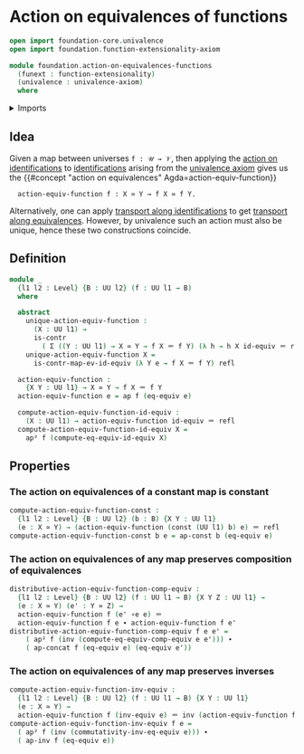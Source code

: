 # Action on equivalences of functions

```agda
open import foundation-core.univalence
open import foundation.function-extensionality-axiom

module foundation.action-on-equivalences-functions
  (funext : function-extensionality)
  (univalence : univalence-axiom)
  where
```

<details><summary>Imports</summary>

```agda
open import foundation.action-on-higher-identifications-functions funext
open import foundation.action-on-identifications-functions
open import foundation.dependent-pair-types
open import foundation.equivalence-induction funext univalence
open import foundation.univalence funext univalence
open import foundation.universe-levels

open import foundation-core.constant-maps
open import foundation-core.contractible-types
open import foundation-core.equivalences
open import foundation-core.identity-types
```

</details>

## Idea

Given a map between universes `f : 𝒰 → 𝒱`, then applying the
[action on identifications](foundation.action-on-identifications-functions.md)
to [identifications](foundation-core.identity-types.md) arising from the
[univalence axiom](foundation.univalence.md) gives us the
{{#concept "action on equivalences" Agda=action-equiv-function}}

```text
  action-equiv-function f : X ≃ Y → f X ≃ f Y.
```

Alternatively, one can apply
[transport along identifications](foundation-core.transport-along-identifications.md)
to get
[transport along equivalences](foundation.transport-along-equivalences.md).
However, by univalence such an action must also be unique, hence these two
constructions coincide.

## Definition

```agda
module _
  {l1 l2 : Level} {B : UU l2} (f : UU l1 → B)
  where

  abstract
    unique-action-equiv-function :
      (X : UU l1) →
      is-contr
        ( Σ ((Y : UU l1) → X ≃ Y → f X ＝ f Y) (λ h → h X id-equiv ＝ refl))
    unique-action-equiv-function X =
      is-contr-map-ev-id-equiv (λ Y e → f X ＝ f Y) refl

  action-equiv-function :
    {X Y : UU l1} → X ≃ Y → f X ＝ f Y
  action-equiv-function e = ap f (eq-equiv e)

  compute-action-equiv-function-id-equiv :
    (X : UU l1) → action-equiv-function id-equiv ＝ refl
  compute-action-equiv-function-id-equiv X =
    ap² f (compute-eq-equiv-id-equiv X)
```

## Properties

### The action on equivalences of a constant map is constant

```agda
compute-action-equiv-function-const :
  {l1 l2 : Level} {B : UU l2} (b : B) {X Y : UU l1}
  (e : X ≃ Y) → (action-equiv-function (const (UU l1) b) e) ＝ refl
compute-action-equiv-function-const b e = ap-const b (eq-equiv e)
```

### The action on equivalences of any map preserves composition of equivalences

```agda
distributive-action-equiv-function-comp-equiv :
  {l1 l2 : Level} {B : UU l2} (f : UU l1 → B) {X Y Z : UU l1} →
  (e : X ≃ Y) (e' : Y ≃ Z) →
  action-equiv-function f (e' ∘e e) ＝
  action-equiv-function f e ∙ action-equiv-function f e'
distributive-action-equiv-function-comp-equiv f e e' =
    ( ap² f (inv (compute-eq-equiv-comp-equiv e e'))) ∙
    ( ap-concat f (eq-equiv e) (eq-equiv e'))
```

### The action on equivalences of any map preserves inverses

```agda
compute-action-equiv-function-inv-equiv :
  {l1 l2 : Level} {B : UU l2} (f : UU l1 → B) {X Y : UU l1}
  (e : X ≃ Y) →
  action-equiv-function f (inv-equiv e) ＝ inv (action-equiv-function f e)
compute-action-equiv-function-inv-equiv f e =
  ( ap² f (inv (commutativity-inv-eq-equiv e))) ∙
  ( ap-inv f (eq-equiv e))
```
